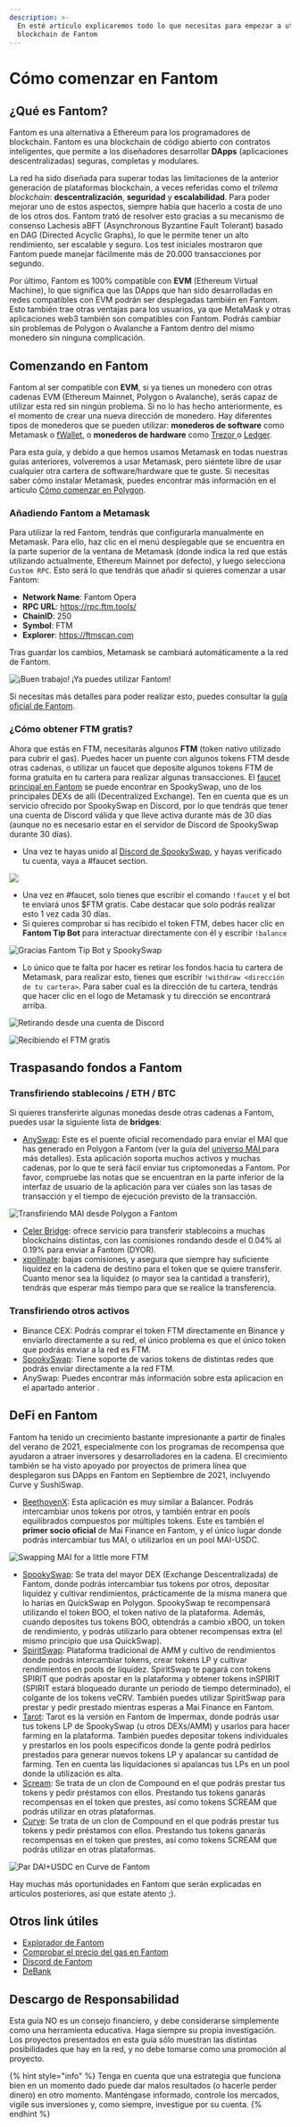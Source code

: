 ```yaml
---
description: >-
  En esté artículo explicaremos todo lo que necesitas para empezar a utilizar la
  blockchain de Fantom
---
```


# Cómo comenzar en Fantom

## ¿Qué es Fantom?

Fantom es una alternativa a Ethereum para los programadores de blockchain. Fantom es una blockchain de código abierto con contratos inteligentes, que permite a los diseñadores desarrollar **DApps** (aplicaciones descentralizadas) seguras, completas y modulares.&#x20;

La red ha sido diseñada para superar todas las limitaciones de la anterior generación de plataformas blockchain, a veces referidas como el _trilema blockchain_: **descentralización**, **seguridad** y **escalabilidad**. Para poder mejorar uno de estos aspectos, siempre había que hacerlo a costa de uno de los otros dos. Fantom trató de resolver esto gracias a su mecanismo de consenso Lachesis aBFT (Asynchronous Byzantine Fault Tolerant) basado en DAG (Directed Acyclic Graphs), lo que le permite tener un alto rendimiento, ser escalable y seguro. Los test iniciales mostraron que Fantom puede manejar fácilmente más de 20.000 transacciones por segundo.

Por último, Fantom es 100% compatible con **EVM** (Ethereum Virtual Machine), lo que significa que las DApps que han sido desarrolladas en redes compatibles con EVM podrán ser desplegadas también en Fantom. Esto también trae otras ventajas para los usuarios, ya que MetaMask y otras aplicaciones web3 también son compatibles con Fantom. Podrás cambiar sin problemas de Polygon o Avalanche a Fantom dentro del mismo monedero sin ninguna complicación.

## Comenzando en Fantom

Fantom al ser compatible con **EVM**, si ya tienes un monedero con otras cadenas EVM (Ethereum Mainnet, Polygon o Avalanche), serás capaz de utilizar esta red sin ningún problema. Si no lo has hecho anteriormente, es el momento de crear una nueva dirección de monedero. Hay diferentes tipos de monederos que se pueden utilizar: **monederos de software** como Metamask o [fWallet](https://pwawallet.fantom.network/#/), o **monederos de hardware** como [Trezor ](https://trezor.io/coins/)o [Ledger](https://fantom.foundation/blog/how-to-set-up-your-ledger-nano-s-x-with-fantom/?\_\_cf\_chl\_jschl\_tk\_\_=pmd\_yGSaskxM9Y.hIl5QLRLLktRbV9OAJvYIVHg5DDa6Pw0-1634317961-0-gqNtZGzNAlCjcnBszQiR).&#x20;

Para esta guía, y debido a que hemos usamos Metamask en todas nuestras guías anteriores, volveremos a usar Metamask, pero siéntete libre de usar cualquier otra cartera de software/hardware que te guste. Si necesitas saber cómo instalar Metamask, puedes encontrar más información en el artículo [Cómo comenzar en Polygon](https://qidao-qimps.gitbook.io/mai-finance-tutorials/v/espanol/tutoriales-de-polygon/how-to-get-started-on-polygon).

### Añadiendo Fantom a Metamask

Para utilizar la red Fantom, tendrás que configurarla manualmente en Metamask. Para ello, haz clic en el menú desplegable que se encuentra en la parte superior de la ventana de Metamask (donde indica la red que estás utilizando actualmente, Ethereum Mainnet por defecto), y luego selecciona `Custom RPC`. Esto será lo que tendrás que añadir si quieres comenzar a usar Fantom:

* **Network Name**: Fantom Opera
* **RPC URL**: https://rpc.ftm.tools/
* **ChainID**: 250
* **Symbol**: FTM
* **Explorer**: https://ftmscan.com

Tras guardar los cambios, Metamask se cambiará automáticamente a la red de Fantom.

![¡Buen trabajo! ¡Ya puedes utilizar Fantom!](<../../.gitbook/assets/image (41).png>)

Si necesitas más detalles para poder realizar esto, puedes consultar la [guía oficial de Fantom](https://docs.fantom.foundation/tutorials/set-up-metamask).

### ¿Cómo obtener FTM gratis?

Ahora que estás en FTM, necesitarás algunos **FTM** (token nativo utilizado para cubrir el gas). Puedes hacer un puente con algunos tokens FTM desde otras cadenas, o utilizar un faucet que deposite algunos tokens FTM de forma gratuita en tu cartera para realizar algunas transacciones. El [faucet principal en Fantom](https://docs.spookyswap.finance/getting-started/how-to-get-fantom-gas) se puede encontrar en SpookySwap, uno de los principales DEXs de allí (Decentralized Exchange). Ten en cuenta que es un servicio ofrecido por SpookySwap en Discord, por lo que tendrás que tener una cuenta de Discord válida y que lleve activa durante más de 30 días (aunque no es necesario estar en el servidor de Discord de SpookySwap durante 30 días).

* Una vez te hayas unido al [Discord de SpookySwap](http://discord.gg/AqbsWsWDgn), y hayas verificado tu cuenta, vaya a #faucet section.

![](<../../.gitbook/assets/image (42).png>)

* Una vez en #faucet, solo tienes que escribir el comando `!faucet` y el bot te enviará unos $FTM gratis. Cabe destacar que solo podrás realizar esto 1 vez cada 30 días.
* Si quieres comprobar si has recibido el token FTM, debes hacer clic en **Fantom Tip Bot** para interactuar directamente con él y escribir `!balance`

![Gracias Fantom Tip Bot y SpookySwap](<../../.gitbook/assets/image (45).png>)

* Lo único que te falta por hacer es retirar los fondos hacia tu cartera de Metamask, para realizar esto, tienes que escribir `!withdraw <dirección de tu cartera>`. Para saber cual es la dirección de tu cartera, tendrás que hacer clic en el logo de Metamask y tu dirección se encontrará arriba.

![Retirando desde una cuenta de Discord ](../../.gitbook/assets/ftm-faucet.png)

![Recibiendo el FTM gratis](../../.gitbook/assets/ftm-mm.png)

## Traspasando fondos a Fantom

### Transfiriendo stablecoins / ETH / BTC

Si quieres transferirte algunas monedas desde otras cadenas a Fantom, puedes usar la siguiente lista de **bridges**:

* [AnySwap](https://anyswap.exchange/#/bridge): Este es el puente oficial recomendado para enviar el MAI que has generado en Polygon a Fantom (ver la guía del [universo MAI ](https://qidao-qimps.gitbook.io/mai-finance-tutorials/v/espanol/universidade-de-mai/mai-metaverse)para más detalles). Esta aplicación soporta muchos activos y muchas cadenas, por lo que te será fácil enviar tus criptomonedas a Fantom. Por favor, compruebe las notas que se encuentran en la parte inferior de la interfaz de usuario de la aplicación para ver cúales son las tasas de transacción y el tiempo de ejecución previsto de la transacción.

![Transfiriendo MAI desde Polygon a Fantom](<../../.gitbook/assets/image (43).png>)

* [Celer Bridge](https://cbridge.celer.network/#/): ofrece servicio para transferir stablecoins a muchas blockchains distintas, con las comisiones rondando desde el 0.04% al 0.19% para enviar a Fantom (DYOR).
* [xpollinate](https://www.xpollinate.io): bajas comisiones, y asegura que siempre hay suficiente liquidez en la cadena de destino para el token que se quiere transferir. Cuanto menor sea la liquidez (o mayor sea la cantidad a transferir), tendrás que esperar más tiempo para que se realice la transferencia.

### Transfiriendo otros activos

* Binance CEX: Podrás comprar el token FTM directamente en Binance y enviarlo directamente a su red, el único problema es que el único token que podrás enviar a la red es FTM.
* [SpookySwap](https://spookyswap.finance/bridge): Tiene soporte de varios tokens de distintas redes que podrás enviar directamente a la red FTM.
* AnySwap: Puedes encontrar más información sobre esta aplicacion en el apartado anterior  .

## DeFi en Fantom

Fantom ha tenido un crecimiento bastante impresionante a partir de finales del verano de 2021, especialmente con los programas de recompensa que ayudaron a atraer inversores y desarrolladores en la cadena. El crecimiento también se ha visto apoyado por proyectos de primera línea que desplegaron sus DApps en Fantom en Septiembre de 2021, incluyendo Curve y SushiSwap.

* [BeethovenX](https://app.beethovenx.io/#/): Esta aplicación es muy similar a Balancer. Podrás intercambiar unos tokens por otros, y también entrar en pools equilibrados compuestos por múltiples tokens. Este es también el **primer socio oficial** de Mai Finance en Fantom, y el único lugar donde podrás intercambiar tus MAI, o utilizarlos en un pool MAI-USDC.

![Swapping MAI for a little more FTM](<../../.gitbook/assets/image (44).png>)

* [SpookySwap](https://spookyswap.finance): Se trata del mayor DEX (Exchange Descentralizada) de Fantom, donde podrás intercambiar tus tokens por otros, depositar liquidez y cultivar rendimientos, prácticamente de la misma manera que lo harías en QuickSwap en Polygon. SpookySwap te recompensará utilizando el token BOO, el token nativo de la plataforma. Además, cuando deposites tus tokens BOO, obtendrás a cambio xBOO, un token de rendimiento, y podrás utilizarlo para obtener recompensas extra (el mismo principio que usa QuickSwap).
* [SpiritSwap](https://app.spiritswap.finance): Plataforma tradicional de AMM y cultivo de rendimientos donde podrás intercambiar tokens, crear tokens LP y cultivar rendimientos en pools de liquidez. SpiritSwap te pagará con tokens SPIRIT que podrás apostar en la plataforma y obtener tokens inSPIRIT (SPIRIT estará bloqueado durante un periodo de tiempo determinado), el colgante de los tokens veCRV. También puedes utilizar SpiritSwap para prestar y pedir prestado mientras esperas a Mai Finance en Fantom.
* [Tarot](https://www.tarot.to): Tarot es la versión en Fantom de Impermax, donde podrás usar tus tokens LP de SpookySwap (u otros DEXs/AMM) y usarlos para hacer farming en la plataforma. También puedes depositar tokens individuales y prestarlos en los pools específicos donde la gente podrá pedirlos prestados para generar nuevos tokens LP y apalancar su cantidad de farming. Ten en cuenta las liquidaciones si apalancas tus LPs en un pool donde la utilización es alta.
* [Scream](https://scream.sh): Se trata de un clon de Compound en el que podrás prestar tus tokens y pedir préstamos con ellos. Prestando tus tokens ganarás recompensas en el token que prestes, así como tokens SCREAM que podrás utilizar en otras plataformas.
* [Curve](how-to-get-started-on-fantom.md#bridging-stable-coins-eth-btc): Se trata de un clon de Compound en el que podrás prestar tus tokens y pedir préstamos con ellos. Prestando tus tokens ganarás recompensas en el token que prestes, así como tokens SCREAM que podrás utilizar en otras plataformas.

![Par DAI+USDC en Curve de Fantom](../../.gitbook/assets/ftm-crv.png)

Hay muchas más oportunidades en Fantom que serán explicadas en artículos posteriores, asi que estate atento ;).

## Otros link útiles

* [Explorador de Fantom](https://explorer.fantom.network)
* [Comprobar el precio del gas en Fantom](https://ftmscan.com/gastracker)
* [Discord de Fantom](how-to-get-started-on-fantom.md#ftm-faucet)&#x20;
* [DeBank](https://debank.com)&#x20;

## Descargo de Responsabilidad

Esta guía NO es un consejo financiero, y debe considerarse simplemente como una herramienta educativa. Haga siempre su propia investigación. Los proyectos presentados en esta guía sólo muestran las distintas posibilidades que hay en la red, y no debe tomarse como una promoción al proyecto.

{% hint style="info" %}
Tenga en cuenta que una estrategia que funciona bien en un momento dado puede dar malos resultados (o hacerle perder dinero) en otro momento. Manténgase informado, controle los mercados, vigile sus inversiones y, como siempre, investigue por su cuenta.
{% endhint %}

